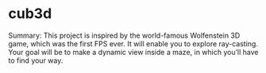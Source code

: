 # cub3d
Summary: This project is inspired by the world-famous Wolfenstein 3D game, which was the first FPS ever. It will enable you to explore ray-casting. Your goal will be to make a dynamic view inside a maze, in which you’ll have to find your way.
